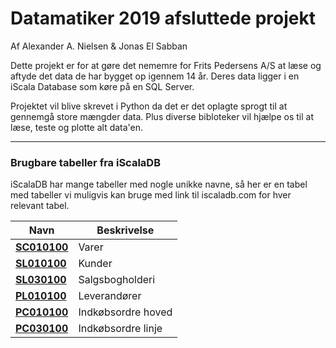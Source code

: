 # Datamatiker 2019 afsluttede projekt
Af Alexander A. Nielsen & Jonas El Sabban

Dette projekt er for at gøre det nememre for Frits Pedersens A/S at læse og aftyde det data de har bygget op igennem 14 år. 
Deres data ligger i en iScala Database som køre på en SQL Server. 

Projektet vil blive skrevet i Python da det er det oplagte sprogt til at gennemgå store mængder data. Plus diverse bibloteker vil hjælpe os til at læse, teste og plotte alt data'en. 

---
### Brugbare tabeller fra iScalaDB

iScalaDB har mange tabeller med nogle unikke navne, så her er en tabel med tabeller vi muligvis kan bruge med link til iscaladb.com for hver relevant tabel.

|     Navn     |     Beskrivelse    |
| ------------ | ------------------ |
| **[SC010100](http://iscaladb.com/Home/Table?t=588)** | Varer |
| **[SL010100](http://iscaladb.com/Home/Table?t=146)** | Kunder|
| **[SL030100](http://iscaladb.com/Home/Table?t=592)** |Salgsbogholderi|
| **[PL010100](http://iscaladb.com/Home/Table?t=313)** | Leverandører       |
| **[PC010100](http://iscaladb.com/Home/Table?t=153)** | Indkøbsordre hoved |
| **[PC030100](http://iscaladb.com/Home/Table?t=589)** | Indkøbsordre linje |


